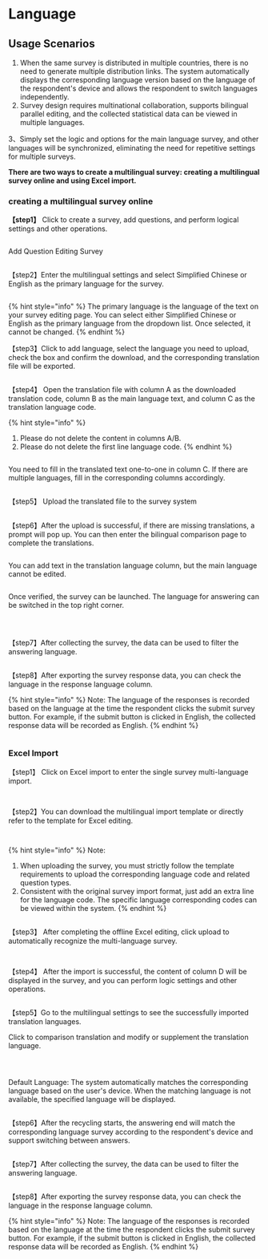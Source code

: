 # Language

## Usage Scenarios

1. When the same survey is distributed in multiple countries, there is no need to generate multiple distribution links. The system automatically displays the corresponding language version based on the language of the respondent's device and allows the respondent to switch languages independently.
2. Survey design requires multinational collaboration, supports bilingual parallel editing, and the collected statistical data can be viewed in multiple languages.

3、Simply set the logic and options for the main language survey, and other languages will be synchronized, eliminating the need for repetitive settings for multiple surveys.

**There are two ways to create a multilingual survey: creating a multilingual survey online and using Excel import.**

### **creating a multilingual survey online**

**【step1】** Click to create a survey, add questions, and perform logical settings and other operations.

<figure><img src="../../../.gitbook/assets/image.png" alt=""><figcaption></figcaption></figure>

Add Question Editing Survey

<figure><img src="../../../.gitbook/assets/image (3).png" alt=""><figcaption></figcaption></figure>

【step2】Enter the multilingual settings and select Simplified Chinese or English as the primary language for the survey.

<figure><img src="../../../.gitbook/assets/image (4).png" alt=""><figcaption></figcaption></figure>

{% hint style="info" %}
The primary language is the language of the text on your survey editing page. You can select either Simplified Chinese or English as the primary language from the dropdown list. Once selected, it cannot be changed.
{% endhint %}

【step3】Click to add  language, select the language you need to upload, check the box and confirm the download, and the corresponding translation file will be exported.

<figure><img src="../../../.gitbook/assets/image (6).png" alt=""><figcaption></figcaption></figure>

【step4】 Open the translation file with column A as the downloaded translation code, column B as the main language text, and column C as the translation language code.

{% hint style="info" %}
1. Please do not delete the content in columns A/B.
2. Please do not delete the first line language code.
{% endhint %}

<figure><img src="../../../.gitbook/assets/image (7).png" alt=""><figcaption></figcaption></figure>

You need to fill in the translated text one-to-one in column C. If there are multiple languages, fill in the corresponding columns accordingly.

<figure><img src="../../../.gitbook/assets/image (8).png" alt=""><figcaption></figcaption></figure>

【step5】 Upload the translated file to the survey system

<figure><img src="../../../.gitbook/assets/image (9).png" alt=""><figcaption></figcaption></figure>

【step6】After the upload is successful, if there are missing translations, a prompt will pop up. You can then enter the bilingual comparison page to complete the translations.

<figure><img src="../../../.gitbook/assets/image (1057).png" alt=""><figcaption></figcaption></figure>

You can add text in the translation language column, but the main language cannot be edited.

<figure><img src="../../../.gitbook/assets/image (11).png" alt=""><figcaption></figcaption></figure>

Once verified, the survey can be launched. The language for answering can be switched in the top right corner.

<figure><img src="../../../.gitbook/assets/image (12).png" alt=""><figcaption></figcaption></figure>

<figure><img src="../../../.gitbook/assets/image (13).png" alt=""><figcaption></figcaption></figure>

<figure><img src="../../../.gitbook/assets/image (15).png" alt=""><figcaption></figcaption></figure>



【step7】After collecting the survey, the data can be used to filter the answering language.

<figure><img src="../../../.gitbook/assets/image (16).png" alt=""><figcaption></figcaption></figure>

【step8】After exporting the survey response data, you can check the language in the response language column.

{% hint style="info" %}
Note: The language of the responses is recorded based on the language at the time the respondent clicks the submit survey button. For example, if the submit button is clicked in English, the collected response data will be recorded as English.
{% endhint %}

<figure><img src="../../../.gitbook/assets/image (17).png" alt=""><figcaption></figcaption></figure>

### Excel Import

【step1】 Click on Excel import to enter the single survey multi-language import.

<figure><img src="../../../.gitbook/assets/image (18).png" alt=""><figcaption></figcaption></figure>

<figure><img src="../../../.gitbook/assets/image (1060).png" alt=""><figcaption></figcaption></figure>

【step2】You can download the multilingual import template or directly refer to the template for Excel editing.

<figure><img src="../../../.gitbook/assets/image (1031).png" alt=""><figcaption></figcaption></figure>

<figure><img src="../../../.gitbook/assets/image (1032).png" alt=""><figcaption></figcaption></figure>

{% hint style="info" %}
Note:

1. When uploading the survey, you must strictly follow the template requirements to upload the corresponding language code and related question types.
2. Consistent with the original survey import format, just add an extra line for the language code. The specific language corresponding codes can be viewed within the system.
{% endhint %}

<figure><img src="../../../.gitbook/assets/image (1033).png" alt=""><figcaption></figcaption></figure>

【step3】 After completing the offline Excel editing, click upload to automatically recognize the multi-language survey.

<figure><img src="../../../.gitbook/assets/image (1034).png" alt=""><figcaption></figcaption></figure>

<figure><img src="../../../.gitbook/assets/image (1035).png" alt=""><figcaption></figcaption></figure>

【step4】 After the import is successful, the content of column D will be displayed in the survey, and you can perform logic settings and other operations.

<figure><img src="../../../.gitbook/assets/image (1036).png" alt=""><figcaption></figcaption></figure>

【step5】Go to the multilingual settings to see the successfully imported translation languages.



Click to comparison translation and modify or supplement the translation language.

<figure><img src="../../../.gitbook/assets/image (1061).png" alt=""><figcaption></figcaption></figure>

<figure><img src="../../../.gitbook/assets/image (1040).png" alt=""><figcaption></figcaption></figure>

<figure><img src="../../../.gitbook/assets/image (1041).png" alt=""><figcaption></figcaption></figure>

Default Language: The system automatically matches the corresponding language based on the user's device. When the matching language is not available, the specified language will be displayed.

<figure><img src="../../../.gitbook/assets/image (1059).png" alt=""><figcaption></figcaption></figure>

【step6】After the recycling starts, the answering end will match the corresponding language survey according to the respondent's device and support switching between answers.

<figure><img src="../../../.gitbook/assets/image (1043).png" alt=""><figcaption></figcaption></figure>

【step7】After collecting the survey, the data can be used to filter the answering language.

<figure><img src="../../../.gitbook/assets/image (16).png" alt=""><figcaption></figcaption></figure>

【step8】After exporting the survey response data, you can check the language in the response language column.

{% hint style="info" %}
Note: The language of the responses is recorded based on the language at the time the respondent clicks the submit survey button. For example, if the submit button is clicked in English, the collected response data will be recorded as English.
{% endhint %}

<figure><img src="../../../.gitbook/assets/image (17).png" alt=""><figcaption></figcaption></figure>
